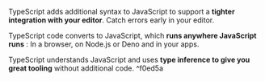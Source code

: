 
TypeScript adds additional syntax to JavaScript to support a **tighter integration with your editor**. Catch errors early in your editor.

TypeScript code converts to JavaScript, which **runs anywhere JavaScript runs** : In a browser, on Node.js or Deno and in your apps.

TypeScript understands JavaScript and uses **type inference to give you great tooling** without additional code. ^f0ed5a


